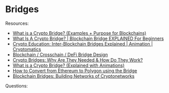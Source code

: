 # Bridges


Resources:

* [What is a Crypto Bridge? (Examples + Purpose for Blockchains)](https://www.youtube.com/watch?v=nT26cIz8HjI)
* [What Is A Crypto Bridge? | Blockchain Bridge EXPLAINED For Beginners](https://www.youtube.com/watch?v=xS0PyYpt6bA)
* [Crypto Education: Inter-Blockchain Bridges Explained | Animation | Cryptomatics](https://www.youtube.com/watch?v=YivPupDvhbA)
* [Blockchain / Crosschain / DeFi Bridge Design](https://www.youtube.com/watch?v=zq4cbS3q-lY)
* [Crypto Bridges: Why Are They Needed & How Do They Work?](https://www.youtube.com/watch?v=PBmzDUWmJgg)
* [What is a Crypto Bridge? (Explained with Animations)](https://www.youtube.com/watch?v=T4yAxcluIho)
* [How to Convert from Ethereum to Polygon using the Bridge](https://www.youtube.com/watch?v=GLK33hkwA68)
* [Blockchain Bridges: Building Networks of Cryptonetworks](https://medium.com/1kxnetwork/blockchain-bridges-5db6afac44f8)

Questions:
